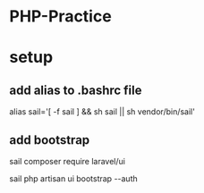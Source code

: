 # PHP-Practice

# setup
## add alias to .bashrc file
alias sail='[ -f sail ] && sh sail || sh vendor/bin/sail'

## add bootstrap
sail composer require laravel/ui

sail php artisan ui bootstrap --auth
